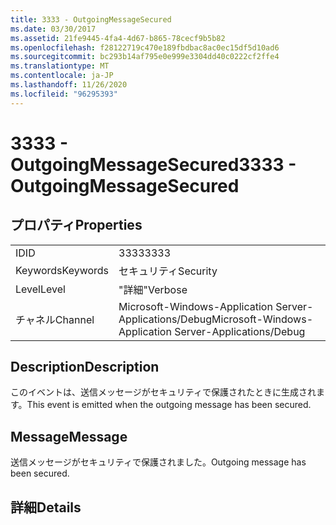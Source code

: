 ```yaml
---
title: 3333 - OutgoingMessageSecured
ms.date: 03/30/2017
ms.assetid: 21fe9445-4fa4-4d67-b865-78cecf9b5b82
ms.openlocfilehash: f28122719c470e189fbdbac8ac0ec15df5d10ad6
ms.sourcegitcommit: bc293b14af795e0e999e3304dd40c0222cf2ffe4
ms.translationtype: MT
ms.contentlocale: ja-JP
ms.lasthandoff: 11/26/2020
ms.locfileid: "96295393"
---
```

# <a name="3333---outgoingmessagesecured"></a><span data-ttu-id="34be4-102">3333 - OutgoingMessageSecured</span><span class="sxs-lookup"><span data-stu-id="34be4-102">3333 - OutgoingMessageSecured</span></span>

## <a name="properties"></a><span data-ttu-id="34be4-103">プロパティ</span><span class="sxs-lookup"><span data-stu-id="34be4-103">Properties</span></span>  
  
|||  
|-|-|  
|<span data-ttu-id="34be4-104">ID</span><span class="sxs-lookup"><span data-stu-id="34be4-104">ID</span></span>|<span data-ttu-id="34be4-105">3333</span><span class="sxs-lookup"><span data-stu-id="34be4-105">3333</span></span>|  
|<span data-ttu-id="34be4-106">Keywords</span><span class="sxs-lookup"><span data-stu-id="34be4-106">Keywords</span></span>|<span data-ttu-id="34be4-107">セキュリティ</span><span class="sxs-lookup"><span data-stu-id="34be4-107">Security</span></span>|  
|<span data-ttu-id="34be4-108">Level</span><span class="sxs-lookup"><span data-stu-id="34be4-108">Level</span></span>|<span data-ttu-id="34be4-109">"詳細"</span><span class="sxs-lookup"><span data-stu-id="34be4-109">Verbose</span></span>|  
|<span data-ttu-id="34be4-110">チャネル</span><span class="sxs-lookup"><span data-stu-id="34be4-110">Channel</span></span>|<span data-ttu-id="34be4-111">Microsoft-Windows-Application Server-Applications/Debug</span><span class="sxs-lookup"><span data-stu-id="34be4-111">Microsoft-Windows-Application Server-Applications/Debug</span></span>|  
  
## <a name="description"></a><span data-ttu-id="34be4-112">Description</span><span class="sxs-lookup"><span data-stu-id="34be4-112">Description</span></span>  

 <span data-ttu-id="34be4-113">このイベントは、送信メッセージがセキュリティで保護されたときに生成されます。</span><span class="sxs-lookup"><span data-stu-id="34be4-113">This event is emitted when the outgoing message has been secured.</span></span>  
  
## <a name="message"></a><span data-ttu-id="34be4-114">Message</span><span class="sxs-lookup"><span data-stu-id="34be4-114">Message</span></span>  

 <span data-ttu-id="34be4-115">送信メッセージがセキュリティで保護されました。</span><span class="sxs-lookup"><span data-stu-id="34be4-115">Outgoing message has been secured.</span></span>  
  
## <a name="details"></a><span data-ttu-id="34be4-116">詳細</span><span class="sxs-lookup"><span data-stu-id="34be4-116">Details</span></span>
